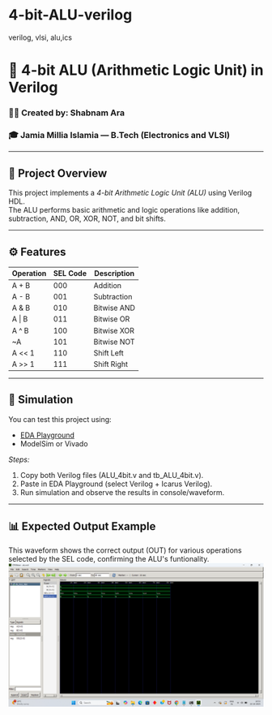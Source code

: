 # 4-bit-ALU-verilog
verilog, vlsi, alu,ics
# 🧮 4-bit ALU (Arithmetic Logic Unit) in Verilog

### 👩‍💻 Created by: Shabnam Ara
### 🎓 Jamia Millia Islamia — B.Tech (Electronics and VLSI)

---

## 🧠 Project Overview

This project implements a *4-bit Arithmetic Logic Unit (ALU)* using Verilog HDL.  
The ALU performs basic arithmetic and logic operations like addition, subtraction, AND, OR, XOR, NOT, and bit shifts.

---

## ⚙ Features

| Operation | SEL Code | Description |
|------------|-----------|--------------|
| A + B      | 000       | Addition     |
| A - B      | 001       | Subtraction  |
| A & B      | 010       | Bitwise AND  |
| A \| B     | 011       | Bitwise OR   |
| A ^ B      | 100       | Bitwise XOR  |
| ~A         | 101       | Bitwise NOT  |
| A << 1     | 110       | Shift Left   |
| A >> 1     | 111       | Shift Right  |

---

## 🧪 Simulation

You can test this project using:
- [EDA Playground](https://edaplayground.com/)
- ModelSim or Vivado

*Steps:*
1. Copy both Verilog files (ALU_4bit.v and tb_ALU_4bit.v).
2. Paste in EDA Playground (select Verilog + Icarus Verilog).
3. Run simulation and observe the results in console/waveform.

---

## 📊 Expected Output Example
This waveform shows the correct output (OUT) for various operations selected by the SEL code, confirming the ALU's funtionality.
![Simulation showing 4-bit ALU operations](assets/waveform.png)